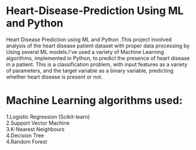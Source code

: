 # Heart-Disease-Prediction Using ML and Python
Heart Disease Prediction using ML and Python .This project involved analysis of the heart disease patient dataset with proper data processing by Using several ML models.I've used a variety of Machine Learning algorithms, implemented in Python, to predict the presence of heart disease in a patient. This is a classification problem, with input features as a variety of parameters, and the target variable as a binary variable, predicting whether heart disease is present or not.

# Machine Learning algorithms used:
1.Logistic Regression (Scikit-learn) <br>
2.Support Vector Machine <br>
3.K-Nearest Neighbours <br>
4.Decision Tree <br>
4.Random Forest <br>

